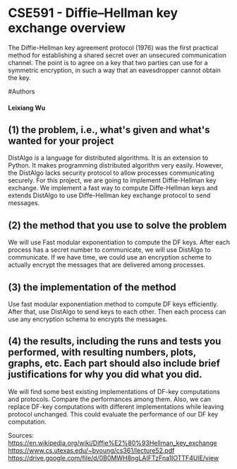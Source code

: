 # CSE591 - Diffie–Hellman key exchange overview
The Diffie-Hellman key agreement protocol (1976) was the first
practical method for establishing a shared secret over an unsecured
communication channel.
The point is to agree on a key that two parties can use for a
symmetric encryption, in such a way that an eavesdropper cannot
obtain the key.

#Authors
#### Leixiang Wu

## (1) the problem, i.e., what's given and what's wanted for your project
DistAlgo is a language for distributed algorithms. It is an extension to Python. It makes programming distributed algorithm very easily. However, the DistAlgo lacks security protocol to allow processes communicating securely. For this project, we are going to implement Diffie-Hellman key exchange. We implement a fast way to compute Diffe-Hellman keys and extends DistAlgo to use Diffe-Hellman key exchange protocol to send messages.

## (2) the method that you use to solve the problem
We will use Fast modular exponentiation to compute the DF keys. After each process has a secret number to communicate, we will use DistAlgo to communicate. If we have time, we could use an encryption scheme to actually encrypt the messages that are delivered among processes.

## (3) the implementation of the method 
Use fast modular exponentiation method to compute DF keys efficiently. After that, use DistAlgo to send keys to each other. Then each process can use any encryption schema to encrypts the messages.

## (4) the results, including the runs and tests you performed, with resulting numbers, plots, graphs, etc. Each part should also include brief justifications for why you did what you did.
We will find some best existing implementations of DF-key computations and protocols. Compare the performances among them. Also, we can replace DF-key computations with different implementations while leaving protocol unchanged. This could evaluate the performance of our DF key computation.


Sources:
https://en.wikipedia.org/wiki/Diffie%E2%80%93Hellman_key_exchange
https://www.cs.utexas.edu/~byoung/cs361/lecture52.pdf
https://drive.google.com/file/d/0B0MWH8ngLAIFTzFna1lOTTF4UlE/view
